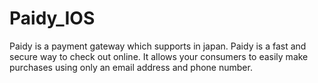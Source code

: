 # Paidy_IOS
Paidy is a payment gateway which supports in japan. Paidy is a fast and secure way to check out online. It allows your consumers to easily make purchases using only an email address and phone number.
